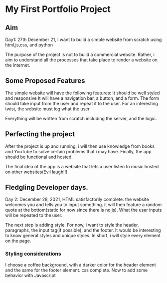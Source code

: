 # My First Portfolio Project
## Aim
Day1: 27th December 21, I want to build a simple website from scratch using html,js,css, and python

The purpose of the project is not to build a commercial website. Rather, i aim to understand all the processes that take place to render a website on the internet.

## Some Proposed Features
The simple website will have the following features:
It should be well styled and responsive
It will have a navigation bar, a button, and a form.
The form should take input from the user and repeat it to the user.
For an interesting twist, the website must log what the user 

Everything will be written from scratch including the server, and the logic.



## Perfecting the project
After the project is up and running, i will then use knowledge from books and YouTube to solve certain problems that i may have.
Finally, the app should be functional and hosted.

The final idea of the app is a website that lets a user listen to music hosted on other websites(Evil laugh!!)

## Fledgling Developer days.

Day 2: December 28, 2021, HTML satisfactorily complete. the website welcomes you and tells you to input something. it will then feature a random quote at the bottom(static for now since there is no js). What the user inputs will be repeated to the user.

The next step is adding style. For now, i want to style the header, paragraphs, the input tag(if possible), and the footer. It would be interesting to know general styles and unique styles. In short, i will style every element on the page.

### Styling considerations
I choose a coffee background, with a darker color for the header element and the same for the footer element. 
css complete. Now to add some behavior with Javascript


